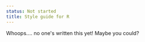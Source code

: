 ```yaml
---
status: Not started
title: Style guide for R
---
```


Whoops.... no one's written this yet! Maybe you could?
